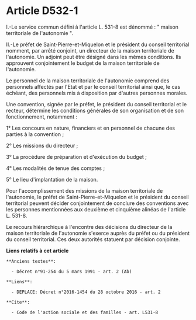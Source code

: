 # Article D532-1

I.-Le service commun défini à l'article L. 531-8 est dénommé : " maison territoriale de l'autonomie ". 

II.-Le préfet de Saint-Pierre-et-Miquelon et le président du conseil territorial nomment, par arrêté conjoint, un directeur
de la maison territoriale de l'autonomie. Un adjoint peut être désigné dans les mêmes conditions. Ils approuvent
conjointement le budget de la maison territoriale de l'autonomie. 

Le personnel de la maison territoriale de l'autonomie comprend des personnels affectés par l'Etat et par le conseil
territorial ainsi que, le cas échéant, des personnels mis à disposition par d'autres personnes morales. 

Une convention, signée par le préfet, le président du conseil territorial et le recteur, détermine les conditions générales
de son organisation et de son fonctionnement, notamment : 

1° Les concours en nature, financiers et en personnel de chacune des parties à la convention ; 

2° Les missions du directeur ; 

3° La procédure de préparation et d'exécution du budget ; 

4° Les modalités de tenue des comptes ; 

5° Le lieu d'implantation de la maison. 

Pour l'accomplissement des missions de la maison territoriale de l'autonomie, le préfet de Saint-Pierre-et-Miquelon et le
président du conseil territorial peuvent décider conjointement de conclure des conventions avec les personnes mentionnées aux
deuxième et cinquième alinéas de l'article L. 531-8. 

Le recours hiérarchique à l'encontre des décisions du directeur de la maison territoriale de l'autonomie s'exerce auprès du
préfet ou du président du conseil territorial. Ces deux autorités statuent par décision conjointe.

**Liens relatifs à cet article**

	**Anciens textes**:

	  - Décret n°91-254 du 5 mars 1991 - art. 2 (Ab)

	**Liens**:

	  - DEPLACE: Décret n°2016-1454 du 28 octobre 2016 - art. 2

	**Cite**:

	  - Code de l'action sociale et des familles - art. L531-8
